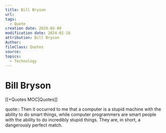 ```yaml
---
title: Bill Bryson
url: 
tags:
  - Quote
creation date: 2024-02-09
modification date: 2024-02-18
attribution: Bill Bryson
Author: 
fileClass: Quotes
source: 
topics:
  - Technology
---
```


# Bill Bryson

[[+Quotes MOC|Quotes]]

quote:: Then it occurred to me that a computer is a stupid machine with the ability to do smart things, while computer programmers are smart people with the ability to do incredibly stupid things. They are, in short, a dangerously perfect match.
